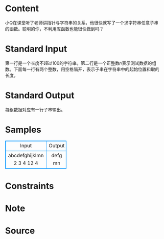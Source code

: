 
# Content

小Q在课堂听了老师讲指针与字符串的关系，他很快就写了一个求字符串任意子串的函数。聪明的你，不利用库函数也能很快做到吗？

# Standard Input

第一行是一个长度不超过$100$的字符串。第二行是一个正整数$n$表示测试数据的组数。下面每一行有两个整数，用空格隔开，表示子串在字符串中的起始位置和取的长度。

# Standard Output

每组数据对应有一行子串输出。

# Samples

<style>
        table,table tr th, table tr td { border:1px solid #0094ff; }
        table { width: 200px; min-height: 25px; line-height: 25px; text-align: center; border-collapse: collapse;}   
    </style>
<table>
	<tr>
		<td>Input</td>
		<td>Output</td>
	</tr>
<tr><td>abcdefghijklmn
2
3 4
12 4</td><td>defg
mn</td></tr></table>


# Constraints



# Note



# Source


